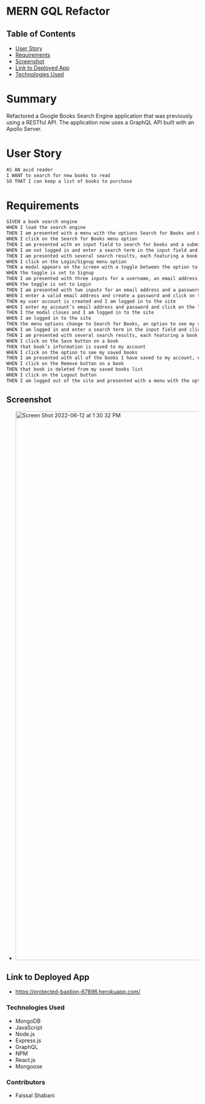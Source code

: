 # MERN GQL Refactor

## Table of Contents

- [User Story](#user-story)
- [Requirements](#requirements)
- [Screenshot](#screenshot)
- [Link to Deployed App](#Link-to-deployed-app)
- [Technologies Used](#technologies-used)

# Summary

Refactored a Google Books Search Engine application that was previously using a RESTful API. The application now uses a GraphQL API built with an Apollo Server. 

# User Story

```md
AS AN avid reader
I WANT to search for new books to read
SO THAT I can keep a list of books to purchase
```

# Requirements

```md
GIVEN a book search engine
WHEN I load the search engine
THEN I am presented with a menu with the options Search for Books and Login/Signup and an input field to search for books and a submit button
WHEN I click on the Search for Books menu option
THEN I am presented with an input field to search for books and a submit button
WHEN I am not logged in and enter a search term in the input field and click the submit button
THEN I am presented with several search results, each featuring a book’s title, author, description, image, and a link to that book on the Google Books site
WHEN I click on the Login/Signup menu option
THEN a modal appears on the screen with a toggle between the option to log in or sign up
WHEN the toggle is set to Signup
THEN I am presented with three inputs for a username, an email address, and a password, and a signup button
WHEN the toggle is set to Login
THEN I am presented with two inputs for an email address and a password and login button
WHEN I enter a valid email address and create a password and click on the signup button
THEN my user account is created and I am logged in to the site
WHEN I enter my account’s email address and password and click on the login button
THEN I the modal closes and I am logged in to the site
WHEN I am logged in to the site
THEN the menu options change to Search for Books, an option to see my saved books, and Logout
WHEN I am logged in and enter a search term in the input field and click the submit button
THEN I am presented with several search results, each featuring a book’s title, author, description, image, and a link to that book on the Google Books site and a button to save a book to my account
WHEN I click on the Save button on a book
THEN that book’s information is saved to my account
WHEN I click on the option to see my saved books
THEN I am presented with all of the books I have saved to my account, each featuring the book’s title, author, description, image, and a link to that book on the Google Books site and a button to remove a book from my account
WHEN I click on the Remove button on a book
THEN that book is deleted from my saved books list
WHEN I click on the Logout button
THEN I am logged out of the site and presented with a menu with the options Search for Books and Login/Signup and an input field to search for books and a submit button
```

## Screenshot 
- <img width="1439" alt="Screen Shot 2022-06-12 at 1 30 32 PM" src="https://user-images.githubusercontent.com/92201576/173247966-03d3351c-b6d7-471a-92a2-813f9d15557a.png">


## Link to Deployed App

- https://protected-bastion-67896.herokuapp.com/

### Technologies Used

- MongoDB
- JavaScript
- Node.js
- Express.js
- GraphQL
- NPM
- React.js
- Mongoose

### Contributors

- Faissal Shabani
